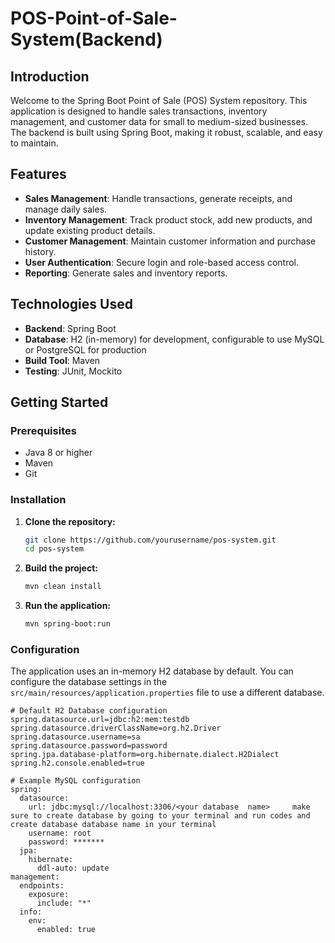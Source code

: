 # POS-Point-of-Sale-System(Backend)
## Introduction
Welcome to the Spring Boot Point of Sale (POS) System repository. This application is designed to handle sales transactions, inventory management, and customer data for small to medium-sized businesses. The backend is built using Spring Boot, making it robust, scalable, and easy to maintain.

## Features
- **Sales Management**: Handle transactions, generate receipts, and manage daily sales.
- **Inventory Management**: Track product stock, add new products, and update existing product details.
- **Customer Management**: Maintain customer information and purchase history.
- **User Authentication**: Secure login and role-based access control.
- **Reporting**: Generate sales and inventory reports.

## Technologies Used
- **Backend**: Spring Boot
- **Database**: H2 (in-memory) for development, configurable to use MySQL or PostgreSQL for production
- **Build Tool**: Maven
- **Testing**: JUnit, Mockito

## Getting Started

### Prerequisites
- Java 8 or higher
- Maven
- Git

### Installation

1. **Clone the repository:**
    ```sh
    git clone https://github.com/yourusername/pos-system.git
    cd pos-system
    ```

2. **Build the project:**
    ```sh
    mvn clean install
    ```

3. **Run the application:**
    ```sh
    mvn spring-boot:run
    ```

### Configuration

The application uses an in-memory H2 database by default. You can configure the database settings in the `src/main/resources/application.properties` file to use a different database.

```properties
# Default H2 Database configuration
spring.datasource.url=jdbc:h2:mem:testdb
spring.datasource.driverClassName=org.h2.Driver
spring.datasource.username=sa
spring.datasource.password=password
spring.jpa.database-platform=org.hibernate.dialect.H2Dialect
spring.h2.console.enabled=true

# Example MySQL configuration
spring:
  datasource:
    url: jdbc:mysql://localhost:3306/<your database  name>     make sure to create database by going to your terminal and run codes and create database database name in your terminal
    username: root
    password: *******
  jpa:
    hibernate:
      ddl-auto: update
management:
  endpoints:
    exposure:
      include: "*"
  info:
    env:
      enabled: true

